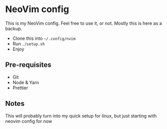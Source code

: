 # NeoVim config

This is my NeoVim config. Feel free to use it, or not. Mostly this is here as a backup.

* Clone this into `~/.config/nvim`
* Run `./setup.sh`
* Enjoy

## Pre-requisites

* Git
* Node & Yarn
* Prettier

## Notes

This will probably turn into my quick setup for linux, but just starting with neovim config for now
